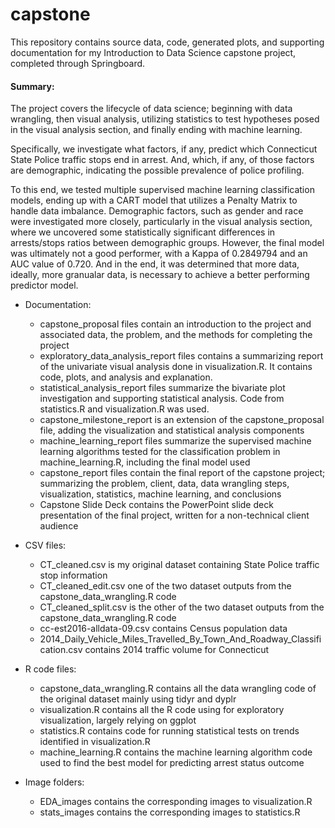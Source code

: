 # capstone
This repository contains source data, code, generated plots, and supporting documentation for my Introduction to Data Science capstone project, completed through Springboard. 

#### Summary:

The project covers the lifecycle of data science; beginning with data wrangling, then visual analysis, utilizing statistics to test hypotheses posed in the visual analysis section, and finally ending with machine learning. 

Specifically, we investigate what factors, if any, predict which Connecticut State Police traffic stops end in arrest. And, which, if any, of those factors are demographic, indicating the possible prevalence of police profiling. 

To this end, we tested multiple supervised machine learning classification models, ending up with a CART model that utilizes a Penalty Matrix to handle data imbalance. Demographic factors, such as gender and race were investigated more closely, particularly in the visual analysis section, where we uncovered some statistically significant differences in arrests/stops ratios between demographic groups. However, the final model was ultimately not a good performer, with a Kappa of 0.2849794 and an AUC value of 0.720. And in the end, it was determined that more data, ideally, more granualar data, is necessary to achieve a better performing predictor model. 

* Documentation:
  * capstone_proposal files contain an introduction to the project and associated data, the problem, and the methods for completing the project
  * exploratory_data_analysis_report files contains a summarizing report of the univariate visual analysis done in visualization.R. It contains code, plots, and analysis and explanation.
  * statistical_analysis_report files summarize the bivariate plot investigation and supporting statistical analysis. Code from statistics.R and visualization.R was used.
  * capstone_milestone_report is an extension of the capstone_proposal file, adding the visualization and statistical analysis components
  * machine_learning_report files summarize the supervised machine learning algorithms tested for the classification problem in machine_learning.R, including the final model used
  * capstone_report files contain the final report of the capstone project; summarizing the problem, client, data, data wrangling steps, visualization, statistics, machine learning, and conclusions
  * Capstone Slide Deck contains the PowerPoint slide deck presentation of the final project, written for a non-technical client audience

*	CSV files: 
    * CT_cleaned.csv is my original dataset containing State Police traffic stop information
    * CT_cleaned_edit.csv one of the two dataset outputs from the capstone_data_wrangling.R code
    * CT_cleaned_split.csv is the other of the two dataset outputs from the capstone_data_wrangling.R code
    * cc-est2016-alldata-09.csv contains Census population data
    * 2014_Daily_Vehicle_Miles_Travelled_By_Town_And_Roadway_Classification.csv contains 2014 traffic volume for Connecticut
  
*	R code files:
    * capstone_data_wrangling.R contains all the data wrangling code of the original dataset mainly using tidyr and dyplr
    *	visualization.R contains all the R code using for exploratory visualization, largely relying on ggplot
    *	statistics.R contains code for running statistical tests on trends identified in visualization.R
    * machine_learning.R contains the machine learning algorithm code used to find the best model for predicting arrest status outcome
    
*	Image folders:
    *	EDA_images contains the corresponding images to visualization.R
    *	stats_images contains the corresponding images to statistics.R
    
